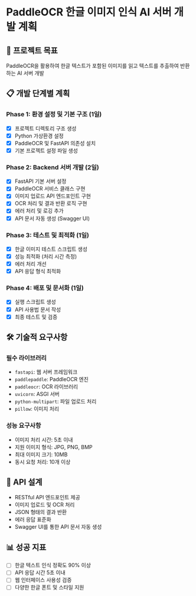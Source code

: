 # PaddleOCR 한글 이미지 인식 AI 서버 개발 계획

## 🎯 프로젝트 목표
PaddleOCR을 활용하여 한글 텍스트가 포함된 이미지를 읽고 텍스트를 추출하여 반환하는 AI 서버 개발

## 📋 개발 단계별 계획

### Phase 1: 환경 설정 및 기본 구조 (1일)
- [x] 프로젝트 디렉토리 구조 생성
- [x] Python 가상환경 설정
- [x] PaddleOCR 및 FastAPI 의존성 설치
- [x] 기본 프로젝트 설정 파일 생성

### Phase 2: Backend 서버 개발 (2일)
- [x] FastAPI 기본 서버 설정
- [x] PaddleOCR 서비스 클래스 구현
- [x] 이미지 업로드 API 엔드포인트 구현
- [x] OCR 처리 및 결과 반환 로직 구현
- [x] 에러 처리 및 로깅 추가
- [x] API 문서 자동 생성 (Swagger UI)

### Phase 3: 테스트 및 최적화 (1일)
- [x] 한글 이미지 테스트 스크립트 생성
- [x] 성능 최적화 (처리 시간 측정)
- [x] 에러 처리 개선
- [x] API 응답 형식 최적화

### Phase 4: 배포 및 문서화 (1일)
- [x] 실행 스크립트 생성
- [x] API 사용법 문서 작성
- [x] 최종 테스트 및 검증

## 🛠️ 기술적 요구사항

### 필수 라이브러리
- `fastapi`: 웹 서버 프레임워크
- `paddlepaddle`: PaddleOCR 엔진
- `paddleocr`: OCR 라이브러리
- `uvicorn`: ASGI 서버
- `python-multipart`: 파일 업로드 처리
- `pillow`: 이미지 처리

### 성능 요구사항
- 이미지 처리 시간: 5초 이내
- 지원 이미지 형식: JPG, PNG, BMP
- 최대 이미지 크기: 10MB
- 동시 요청 처리: 10개 이상

## 🔧 API 설계
- RESTful API 엔드포인트 제공
- 이미지 업로드 및 OCR 처리
- JSON 형태의 결과 반환
- 에러 응답 표준화
- Swagger UI를 통한 API 문서 자동 생성

## 📊 성공 지표
- [ ] 한글 텍스트 인식 정확도 90% 이상
- [ ] API 응답 시간 5초 이내
- [ ] 웹 인터페이스 사용성 검증
- [ ] 다양한 한글 폰트 및 스타일 지원 